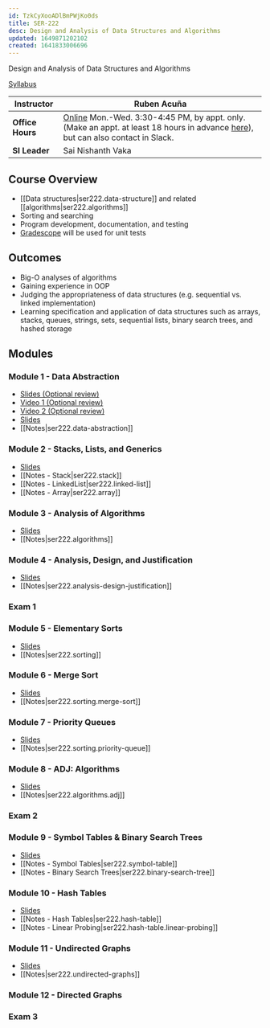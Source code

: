 ```yaml
---
id: TzkCyXooADlBmPWjKo0ds
title: SER-222
desc: Design and Analysis of Data Structures and Algorithms
updated: 1649871202102
created: 1641833006696
---
```

Design and Analysis of Data Structures and Algorithms

[Syllabus](https://github.com/jheinem1/notes/tree/main/vault/assets/ser222_22sc_syllabus.pdf)

| Instructor       | Ruben Acuña                                                                                                                                                                                 |
|------------------|---------------------------------------------------------------------------------------------------------------------------------------------------------------------------------------------|
| **Office Hours** | [Online](https://zoom.us/my/acuna) Mon.-Wed. 3:30-4:45 PM, by appt. only. (Make an appt. at least 18 hours in advance [here](https://calendly.com/racuna1)), but can also contact in Slack. |
| **SI Leader**    | Sai Nishanth Vaka                                                                                                                                                                           |
## Course Overview
- [[Data structures|ser222.data-structure]] and related [[algorithms|ser222.algorithms]]
- Sorting and searching
- Program development, documentation, and testing
- [Gradescope](https://www.gradescope.com/courses/350795) will be used for unit tests
## Outcomes
- Big-O analyses of algorithms
- Gaining experience in OOP
- Judging the appropriateness of data structures (e.g. sequential vs. linked implementation)
- Learning specification and application of data structures such as arrays, stacks, queues, strings, sets, sequential lists, binary search trees, and hashed storage
## Modules
### Module 1 - Data Abstraction
- [Slides (Optional review)](https://github.com/jheinem1/notes/tree/main/vault/assets/ser-222-01-01-slides-recursion.pdf)
- [Video 1 (Optional review)](https://youtu.be/N6Z58aV55AQ)
- [Video 2 (Optional review)](https://youtu.be/BFUEvrUFQAc)
- [Slides](https://github.com/jheinem1/notes/tree/main/vault/assets/ser-222-01-02-slides-dataabstraction.pdf)
- [[Notes|ser222.data-abstraction]]
### Module 2 - Stacks, Lists, and Generics
- [Slides](https://github.com/jheinem1/notes/tree/main/vault/assets/ser-222-01-03-slides-stackslistsgenerics.pdf)
- [[Notes - Stack|ser222.stack]]
- [[Notes - LinkedList|ser222.linked-list]]
- [[Notes - Array|ser222.array]]
### Module 3 - Analysis of Algorithms
- [Slides](https://github.com/jheinem1/notes/tree/main/vault/assets/ser-222-01-04-slides-analysisofalgorithms.pdf)
- [[Notes|ser222.algorithms]]
### Module 4 - Analysis, Design, and Justification
- [Slides](https://github.com/jheinem1/notes/tree/main/vault/assets/ser-222-adj-01-slides-introadj.pdf)
- [[Notes|ser222.analysis-design-justification]]
### Exam 1
### Module 5 - Elementary Sorts
- [Slides](https://github.com/jheinem1/notes/tree/main/vault/assets/ser-222-02-01-slides-elementarysorts.pdf)
- [[Notes|ser222.sorting]]
### Module 6 - Merge Sort
- [Slides](https://github.com/jheinem1/notes/tree/main/vault/assets/ser-222-02-02-slides-mergesort.pdf)
- [[Notes|ser222.sorting.merge-sort]]
### Module 7 - Priority Queues
- [Slides](https://github.com/jheinem1/notes/tree/main/vault/assets/ser-222-02-04-slides-pq.pdf)
- [[Notes|ser222.sorting.priority-queue]]
### Module 8 - ADJ: Algorithms
- [Slides](https://github.com/jheinem1/notes/tree/main/vault/assets/ser-222-adj-02-slides-introadj.pdf)
- [[Notes|ser222.algorithms.adj]]
### Exam 2
### Module 9 - Symbol Tables & Binary Search Trees
- [Slides](https://github.com/jheinem1/notes/tree/main/vault/assets/ser-222-03-01-02-stbst.pdf)
- [[Notes - Symbol Tables|ser222.symbol-table]]
- [[Notes - Binary Search Trees|ser222.binary-search-tree]]
### Module 10 - Hash Tables
- [Slides](https://github.com/jheinem1/notes/tree/main/vault/assets/ser-222-03-04-ht.pdf)
- [[Notes - Hash Tables|ser222.hash-table]]
- [[Notes - Linear Probing|ser222.hash-table.linear-probing]]
### Module 11 - Undirected Graphs

- [Slides](https://github.com/jheinem1/notes/tree/main/vault/assets/ser-222-04-01-undirectedgraphs.pdf)
- [[Notes|ser222.undirected-graphs]]

### Module 12 - Directed Graphs
### Exam 3
